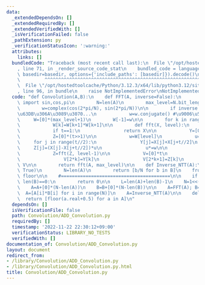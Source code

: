 ```yaml
---
data:
  _extendedDependsOn: []
  _extendedRequiredBy: []
  _extendedVerifiedWith: []
  _isVerificationFailed: false
  _pathExtension: py
  _verificationStatusIcon: ':warning:'
  attributes:
    links: []
  bundledCode: "Traceback (most recent call last):\n  File \"/opt/hostedtoolcache/Python/3.12.3/x64/lib/python3.12/site-packages/onlinejudge_verify/documentation/build.py\"\
    , line 71, in _render_source_code_stat\n    bundled_code = language.bundle(stat.path,\
    \ basedir=basedir, options={'include_paths': [basedir]}).decode()\n          \
    \         ^^^^^^^^^^^^^^^^^^^^^^^^^^^^^^^^^^^^^^^^^^^^^^^^^^^^^^^^^^^^^^^^^^^^^^^^^^^^^^^^^\n\
    \  File \"/opt/hostedtoolcache/Python/3.12.3/x64/lib/python3.12/site-packages/onlinejudge_verify/languages/python.py\"\
    , line 96, in bundle\n    raise NotImplementedError\nNotImplementedError\n"
  code: "def Convolution(A,B):\n    def FFT(A, inverse=False):\n        from math\
    \ import sin,cos,pi\n        N=len(A)\n        max_level=N.bit_length()-1\n\n\
    \        w=complex(cos(2*pi/N), sin(2*pi/N))\n\n        if inverse: #\u9006\u5909\
    \u63DB\u306A\u3089\u3070...\n            w=w.conjugate() #\u9006\u5143\n\n   \
    \     W=[0]*(max_level+1)\n        W[-1]=w\n\n        for k in range(max_level-1,-1,-1):\n\
    \            W[k]=W[k+1]*W[k+1]\n\n        def fft(X, level):\n            t=len(X)\n\
    \            if t==1:\n                return X\n\n            Y=[0]*(t>>1)\n\
    \            Z=[0]*(t>>1)\n\n            w=W[level]\n            u=1\n       \
    \     for j in range(t//2):\n                Y[j]=X[j]+X[j+t//2]\n           \
    \     Z[j]=(X[j]-X[j+t//2])*u\n                u*=w\n\n            Y=fft(Y, level-1)\n\
    \            Z=fft(Z, level-1)\n\n            V=[0]*t\n            for k in range(t>>1):\n\
    \                V[2*k]=Y[k]\n                V[2*k+1]=Z[k]\n            return\
    \ V\n\n        return fft(A, max_level)\n\n    def Inverse_NTT(A):\n        B=FFT(A,\
    \ True)\n        N=len(A)\n        return [b/N for b in B]\n    from math import\
    \ floor\n\n    #========================================\n\n    if len(A)==0 or\
    \ len(B)==0:\n        return 0\n\n    L=len(A)+len(B)-1\n    N=1<<((len(A)+len(B)-1)-1).bit_length()\n\
    \    A=A+[0]*(N-len(A))\n    B=B+[0]*(N-len(B))\n\n    A=FFT(A); B=FFT(B)\n  \
    \  A=[A[i]*B[i] for i in range(N)]\n    A=Inverse_NTT(A)\n\n    del A[L:]\n  \
    \  return [floor(a.real+0.5) for a in A]\n"
  dependsOn: []
  isVerificationFile: false
  path: Convolution/ADD_Convolution.py
  requiredBy: []
  timestamp: '2022-11-22 22:30:12+09:00'
  verificationStatus: LIBRARY_NO_TESTS
  verifiedWith: []
documentation_of: Convolution/ADD_Convolution.py
layout: document
redirect_from:
- /library/Convolution/ADD_Convolution.py
- /library/Convolution/ADD_Convolution.py.html
title: Convolution/ADD_Convolution.py
---
```

